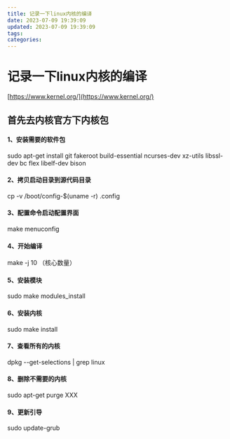```yaml
---
title: 记录一下linux内核的编译
date: 2023-07-09 19:39:09
updated: 2023-07-09 19:39:09
tags:
categories:
---
```


# 记录一下linux内核的编译

[https://www.kernel.org/](https://www.kernel.org/)

## 首先去内核官方下内核包

#### 1、安装需要的软件包

sudo apt-get install git fakeroot build-essential ncurses-dev xz-utils libssl-dev bc flex libelf-dev bison

#### 2、拷贝启动目录到源代码目录

cp -v /boot/config-$(uname -r) .config

#### 3、配置命令启动配置界面

make menuconfig

#### 4、开始编译

make -j 10 （核心数量）

#### 5、安装模块

sudo make modules_install

#### 6、安装内核

sudo make install

#### 7、查看所有的内核

dpkg --get-selections | grep linux

#### 8、删除不需要的内核

sudo apt-get purge XXX

#### 9、更新引导

sudo update-grub